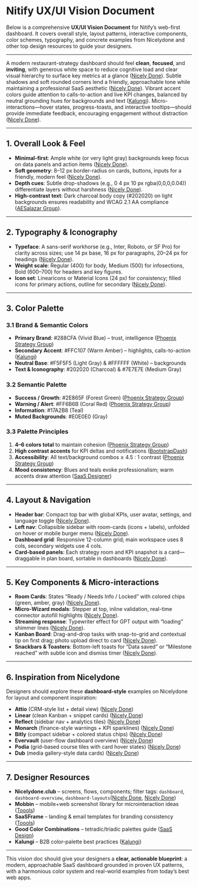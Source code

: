 # Nitify UX/UI Vision Document

Below is a comprehensive **UX/UI Vision Document** for Nitify’s web-first dashboard. It covers overall style, layout patterns, interactive components, color schemes, typography, and concrete examples from Nicelydone and other top design resources to guide your designers.

---

A modern restaurant-strategy dashboard should feel **clean**, **focused**, and **inviting**, with generous white space to reduce cognitive load and clear visual hierarchy to surface key metrics at a glance ([Nicely Done](https://nicelydone.club/tags/dashboard?utm_source=chatgpt.com)). Subtle shadows and soft rounded corners lend a friendly, approachable tone while maintaining a professional SaaS aesthetic ([Nicely Done](https://nicelydone.club/tags/dashboard-layouts?utm_source=chatgpt.com)). Vibrant accent colors guide attention to calls-to-action and live KPI changes, balanced by neutral grounding hues for backgrounds and text ([Kalungi](https://www.kalungi.com/blog/choosing-branding-colors-for-your-b2b-saas-company?utm_source=chatgpt.com)). Micro-interactions—hover states, progress-toasts, and interactive tooltips—should provide immediate feedback, encouraging engagement without distraction ([Nicely Done](https://nicelydone.club/tags/dashboard-notification?utm_source=chatgpt.com)).

---

## **1\. Overall Look & Feel**

* **Minimal-first**: Ample white (or very light gray) backgrounds keep focus on data panels and action items ([Nicely Done](https://nicelydone.club/pages/dashboard?utm_source=chatgpt.com)).  
* **Soft geometry**: 8–12 px border-radius on cards, buttons, inputs for a friendly, modern feel ([Nicely Done](https://nicelydone.club/tags/dashboard-layouts?utm_source=chatgpt.com)).  
* **Depth cues**: Subtle drop-shadows (e.g., 0 4 px 10 px rgba(0,0,0,0.04)) differentiate layers without harshness ([Nicely Done](https://nicelydone.club/tags/dashboard-overview?utm_source=chatgpt.com)).  
* **High-contrast text**: Dark charcoal body copy (\#202020) on light backgrounds ensures readability and WCAG 2.1 AA compliance ([AESalazar Group](https://aesalazar.com/blog/professional-color-combinations-for-dashboards-or-mobile-bi-applications?utm_source=chatgpt.com)).

---

## **2\. Typography & Iconography**

* **Typeface**: A sans-serif workhorse (e.g., Inter, Roboto, or SF Pro) for clarity across sizes; use 14 px base, 16 px for paragraphs, 20–24 px for headings ([Nicely Done](https://nicelydone.club/tags/dashboard?utm_source=chatgpt.com)).  
* **Weight scale**: Regular (400) for body, Medium (500) for infosections, Bold (600–700) for headers and key figures.  
* **Icon set**: Linearicons or Material Icons (24 px) for consistency; filled icons for primary actions, outline for secondary ([Nicely Done](https://nicelydone.club/flows/100f0e33-9b19-47ae-89a8-89af2314ded2?utm_source=chatgpt.com)).

---

## **3\. Color Palette**

### **3.1 Brand & Semantic Colors**

* **Primary Brand**: \#288CFA (Vivid Blue) – trust, intelligence ([Phoenix Strategy Group](https://www.phoenixstrategy.group/blog/best-color-palettes-for-financial-dashboards?utm_source=chatgpt.com))  
* **Secondary Accent**: \#FFC107 (Warm Amber) – highlights, calls-to-action ([Kalungi](https://www.kalungi.com/blog/choosing-branding-colors-for-your-b2b-saas-company?utm_source=chatgpt.com))  
* **Neutral Base**: \#F5F5F5 (Light Gray) & \#FFFFFF (White) – backgrounds  
* **Text & Iconography**: \#202020 (Charcoal) & \#7E7E7E (Medium Gray)

### **3.2 Semantic Palette**

* **Success / Growth**: \#2E865F (Forest Green) ([Phoenix Strategy Group](https://www.phoenixstrategy.group/blog/best-color-palettes-for-financial-dashboards?utm_source=chatgpt.com))  
* **Warning / Alert**: \#FF6B6B (Coral Red) ([Phoenix Strategy Group](https://www.phoenixstrategy.group/blog/best-color-palettes-for-financial-dashboards?utm_source=chatgpt.com))  
* **Information**: \#17A2B8 (Teal)  
* **Muted Backgrounds**: \#E0E0E0 (Gray)

### **3.3 Palette Principles**

1. **4–6 colors total** to maintain cohesion ([Phoenix Strategy Group](https://www.phoenixstrategy.group/blog/best-color-palettes-for-financial-dashboards?utm_source=chatgpt.com))  
2. **High contrast accents** for KPI deltas and notifications ([BootstrapDash](https://www.bootstrapdash.com/blog/best-color-schemes-for-websites?utm_source=chatgpt.com))  
3. **Accessibility**: All text/background combos ≥ 4.5 : 1 contrast ([Phoenix Strategy Group](https://www.phoenixstrategy.group/blog/best-color-palettes-for-financial-dashboards?utm_source=chatgpt.com))  
4. **Mood consistency**: Blues and teals evoke professionalism; warm accents draw attention ([SaaS Designer](https://saasdesigner.com/8-color-palettes-for-saas-apps-in-2024/?utm_source=chatgpt.com))

---

## **4\. Layout & Navigation**

* **Header bar**: Compact top bar with global KPIs, user avatar, settings, and language toggle ([Nicely Done](https://nicelydone.club/tags/dashboard?utm_source=chatgpt.com)).  
* **Left nav**: Collapsible sidebar with room-cards (icons \+ labels), unfolded on hover or mobile burger menu ([Nicely Done](https://nicelydone.club/tags/dashboard-layouts?utm_source=chatgpt.com)).  
* **Dashboard grid**: Responsive 12-column grid; main workspace uses 8 cols, secondary widgets use 4 cols.  
* **Card-based panels**: Each strategy room and KPI snapshot is a card—draggable in plan board, sortable in dashboards ([Nicely Done](https://nicelydone.club/tags/dashboard-overview?utm_source=chatgpt.com)).

---

## **5\. Key Components & Micro-interactions**

* **Room Cards**: States “Ready / Needs Info / Locked” with colored chips (green, amber, gray) ([Nicely Done](https://nicelydone.club/pages/dashboard?utm_source=chatgpt.com)).  
* **Micro-Wizard modals**: Stepper at top, inline validation, real-time connector autofill highlights ([Nicely Done](https://nicelydone.club/tags/dashboard-notification?utm_source=chatgpt.com)).  
* **Streaming response**: Typewriter effect for GPT output with “loading” shimmer lines ([Nicely Done](https://nicelydone.club/flows/1d30fa07-4e1f-4672-aadc-3a5f8db7930f?utm_source=chatgpt.com)).  
* **Kanban Board**: Drag-and-drop tasks with snap-to-grid and contextual tip on first drag; photo upload direct to card ([Nicely Done](https://nicelydone.club/tags/crm-dashboard?utm_source=chatgpt.com)).  
* **Snackbars & Toasters**: Bottom-left toasts for “Data saved” or “Milestone reached” with subtle icon and dismiss timer ([Nicely Done](https://nicelydone.club/?utm_source=chatgpt.com)).

---

## **6\. Inspiration from Nicelydone**

Designers should explore these **dashboard-style** examples on Nicelydone for layout and component inspiration:

* **Attio** (CRM-style list \+ detail view) ([Nicely Done](https://nicelydone.club/?utm_source=chatgpt.com))  
* **Linear** (clean Kanban \+ snippet cards) ([Nicely Done](https://nicelydone.club/?utm_source=chatgpt.com))  
* **Reflect** (sidebar nav \+ analytics tiles) ([Nicely Done](https://nicelydone.club/tags/dashboard-layouts?utm_source=chatgpt.com))  
* **Monarch** (finance-style warnings \+ KPI sparklines) ([Nicely Done](https://nicelydone.club/tags/dashboard-warning?utm_source=chatgpt.com))  
* **Bitly** (compact sidebar \+ colored status chips) ([Nicely Done](https://nicelydone.club/tags/dashboard-warning?utm_source=chatgpt.com))  
* **Evervault** (user-flow dashboard overview) ([Nicely Done](https://nicelydone.club/flows/1d30fa07-4e1f-4672-aadc-3a5f8db7930f?utm_source=chatgpt.com))  
* **Podia** (grid-based course tiles with card hover states) ([Nicely Done](https://nicelydone.club/tags/dashboard-layouts?utm_source=chatgpt.com))  
* **Dub** (media gallery-style data cards) ([Nicely Done](https://nicelydone.club/tags/dashboard?utm_source=chatgpt.com))

---

## **7\. Designer Resources**

* **Nicelydone.club** – screens, flows, components; filter tags: `dashboard`, `dashboard-overview`, `dashboard-layouts`([Nicely Done](https://nicelydone.club/tags/dashboard?utm_source=chatgpt.com), [Nicely Done](https://nicelydone.club/tags/dashboard-overview?utm_source=chatgpt.com))  
* **Mobbin** – mobile+web screenshot library for microinteraction ideas ([Toools](https://www.toools.design/ui-web-design-inspiration-websites?utm_source=chatgpt.com))  
* **SaaSFrame** – landing & email templates for branding consistency ([Toools](https://www.toools.design/ui-web-design-inspiration-websites?utm_source=chatgpt.com))  
* **Good Color Combinations** – tetradic/triadic palettes guide ([SaaS Design](https://www.saasdesign.io/good-color-combinations?utm_source=chatgpt.com))  
* **Kalungi** – B2B color-palette best practices ([Kalungi](https://www.kalungi.com/blog/choosing-branding-colors-for-your-b2b-saas-company?utm_source=chatgpt.com))

---

This vision doc should give your designers a **clear, actionable blueprint**: a modern, approachable SaaS dashboard grounded in proven UX patterns, with a harmonious color system and real-world examples from today’s best web apps.
